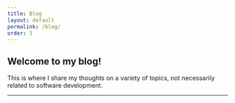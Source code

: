 ```yaml
---
title: Blog
layout: default
permalink: /blog/
order: 3
---
```


<article class="banner container">
    <h1>Welcome to my blog!</h1>
    <p>This is where I share my thoughts on a variety of topics, not necessarily related to software development.</p>
</article>

<hr>